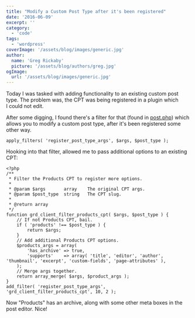 ```yaml
---
title: "Modify a Custom Post Type after it's been registered"
date: '2016-06-09'
excerpt: ''
category:
  - 'code'
tags:
  - 'wordpress'
coverImage: '/assets/blog/images/generic.jpg'
author:
  name: 'Greg Rickaby'
  picture: '/assets/blog/authors/greg.jpg'
ogImage:
  url: '/assets/blog/images/generic.jpg'
---
```


Today I was tasked with adding functionality to an existing custom post type. The problem was, the CPT was being registered in a plugin which I could not edit.

After some digging, I found there's a filter for that (found in [post.php](https://core.trac.wordpress.org/browser/tags/4.5.2/src/wp-includes/post.php#L1017)) which allows you to modify a custom post type, after it's been registered some other way.

```
apply_filters( 'register_post_type_args', $args, $post_type );
```

Hooking into that filter, allowed me to pass additional options to an existing CPT:

```
<?php
/**
 * Filter the Products CPT to register more options.
 *
 * @param $args       array    The original CPT args.
 * @param $post_type  string   The CPT slug.
 *
 * @return array
 */
function grd_client_filter_products_cpt( $args, $post_type ) {
	// If not Products CPT, bail.
	if ( 'products' !== $post_type ) {
		return $args;
	}
	// Add additional Products CPT options.
	$products_args = array(
		'has_archive' => true,
		'supports'    => array( 'title', 'editor', 'author', 'thumbnail', 'excerpt', 'custom-fields', 'page-attributes' ),
	);
	// Merge args together.
	return array_merge( $args, $product_args );
}
add_filter( 'register_post_type_args', 'grd_client_filter_products_cpt', 10, 2 );
```

Now "Products" has an archive, along with some other meta boxes in the post editor. Nice!
